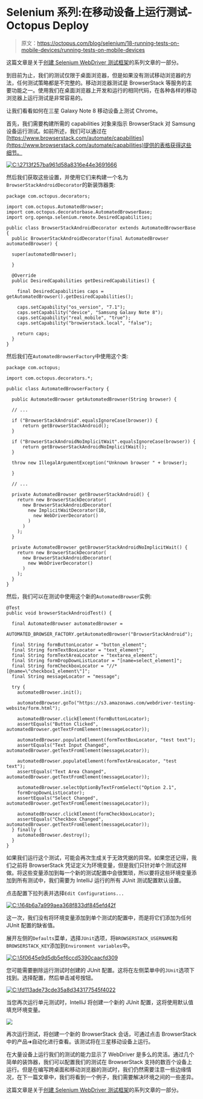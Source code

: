 # Selenium 系列:在移动设备上运行测试- Octopus Deploy

> 原文：<https://octopus.com/blog/selenium/18-running-tests-on-mobile-devices/running-tests-on-mobile-devices>

这篇文章是关于[创建 Selenium WebDriver 测试框架](/blog/selenium/0-toc/webdriver-toc)的系列文章的一部分。

到目前为止，我们的测试仅限于桌面浏览器，但是如果没有测试移动浏览器的方法，任何测试策略都是不完整的。移动浏览器测试是 BrowserStack 等服务的主要功能之一。使用我们在桌面浏览器上开发和运行的相同代码，在各种各样的移动浏览器上运行测试是非常容易的。

让我们看看如何在三星 Galaxy Note 8 移动设备上测试 Chrome。

首先，我们需要构建所需的 capabilities 对象来指示 BrowserStack 对 Samsung 设备运行测试。如前所述，我们可以通过在[https://www.browserstack.com/automate/capabilities](https://www.browserstack.com/automate/capabilities)提供的表格获得这些细节。

[![C:\2713f257ba961d58a8316e44e3691666](img/bb0cdbbccb51eeaf6d5aac04b05b5e45.png)](#)

然后我们获取这些设置，并使用它们来构建一个名为`BrowserStackAndroidDecorator`的新装饰器类:

```
package com.octopus.decorators;

import com.octopus.AutomatedBrowser;
import com.octopus.decoratorbase.AutomatedBrowserBase;
import org.openqa.selenium.remote.DesiredCapabilities;

public class BrowserStackAndroidDecorator extends AutomatedBrowserBase {
  public BrowserStackAndroidDecorator(final AutomatedBrowser automatedBrowser) {

  super(automatedBrowser);

  }

  @Override
  public DesiredCapabilities getDesiredCapabilities() {

    final DesiredCapabilities caps = getAutomatedBrowser().getDesiredCapabilities();

    caps.setCapability("os_version", "7.1");
    caps.setCapability("device", "Samsung Galaxy Note 8");
    caps.setCapability("real_mobile", "true");
    caps.setCapability("browserstack.local", "false");

    return caps;
  }
} 
```

然后我们在`AutomatedBrowserFactory`中使用这个类:

```
package com.octopus;

import com.octopus.decorators.*;

public class AutomatedBrowserFactory {

  public AutomatedBrowser getAutomatedBrowser(String browser) {

  // ...

  if ("BrowserStackAndroid".equalsIgnoreCase(browser)) {
      return getBrowserStackAndroid();
  }

  if ("BrowserStackAndroidNoImplicitWait".equalsIgnoreCase(browser)) {
      return getBrowserStackAndroidNoImplicitWait();
  }

  throw new IllegalArgumentException("Unknown browser " + browser);

  }

  // ...

  private AutomatedBrowser getBrowserStackAndroid() {
    return new BrowserStackDecorator(
      new BrowserStackAndroidDecorator(
        new ImplicitWaitDecorator(10,
          new WebDriverDecorator()
        )
      )
    );
  }

  private AutomatedBrowser getBrowserStackAndroidNoImplicitWait() {
    return new BrowserStackDecorator(
      new BrowserStackAndroidDecorator(
        new WebDriverDecorator()
      )
    );
  }
} 
```

然后，我们可以在测试中使用这个新的`AutomatedBrowser`实例:

```
@Test
public void browserStackAndroidTest() {

  final AutomatedBrowser automatedBrowser =
    AUTOMATED_BROWSER_FACTORY.getAutomatedBrowser("BrowserStackAndroid");

  final String formButtonLocator = "button_element";
  final String formTextBoxLocator = "text_element";
  final String formTextAreaLocator = "textarea_element";
  final String formDropDownListLocator = "[name=select_element]";
  final String formCheckboxLocator = "//*[@name=\"checkbox1_element\"]";
  final String messageLocator = "message";

  try {
    automatedBrowser.init();

    automatedBrowser.goTo("https://s3.amazonaws.com/webdriver-testing-website/form.html");

    automatedBrowser.clickElement(formButtonLocator);
    assertEquals("Button Clicked", automatedBrowser.getTextFromElement(messageLocator));

    automatedBrowser.populateElement(formTextBoxLocator, "test text");
    assertEquals("Text Input Changed", automatedBrowser.getTextFromElement(messageLocator));

    automatedBrowser.populateElement(formTextAreaLocator, "test text");
    assertEquals("Text Area Changed", automatedBrowser.getTextFromElement(messageLocator));

    automatedBrowser.selectOptionByTextFromSelect("Option 2.1",
    formDropDownListLocator);
    assertEquals("Select Changed", automatedBrowser.getTextFromElement(messageLocator));

    automatedBrowser.clickElement(formCheckboxLocator);
    assertEquals("Checkbox Changed", automatedBrowser.getTextFromElement(messageLocator));
  } finally {
    automatedBrowser.destroy();
  }
} 
```

如果我们运行这个测试，可能会再次生成关于无效凭据的异常。如果您还记得，我们之前将 BrowserStack 凭证定义为环境变量，但是我们只针对单个测试这样做。将这些变量添加到每一个新的测试配置中会很繁琐，所以要将这些环境变量添加到所有测试中，我们需要为 IntelliJ 运行的所有 JUnit 测试配置默认设置。

点击配置下拉列表并选择`Edit Configurations...`

[![C:\164b6a7a999aea368f833df845efd42f](img/d45a8dbbe161e88078bc50e722587ef8.png)](#)

这一次，我们没有将环境变量添加到单个测试的配置中，而是将它们添加为任何 JUnit 配置的缺省值。

展开左侧的`Defaults`菜单，选择`JUnit`选项，将`BROWSERSTACK_USERNAME`和`BROWSERSTACK_KEY`添加到`Environment variables`中。

[![C:\5f0645e9d5db5ef6ccd5390caacfd309](img/3e3139063aa5d687165a707df5d446c8.png)](#)

您可能需要删除运行测试时创建的 JUnit 配置。这将在左侧菜单中的`JUnit`选项下找到。选择配置，然后单击减号按钮。

[![C:\fd113ade73cde35a8d343177545f4022](img/879d27fa35e6b3e9bbd945f0a49ad8e7.png)](#)

当您再次运行单元测试时，IntelliJ 将创建一个新的 JUnit 配置，这将使用默认值填充环境变量。

[![](img/736a03cdff8cca2b51068744078a7acc.png)](#)

再次运行测试，将创建一个新的 BrowserStack 会话，可通过点击 BrowserStack 中的产品➜自动化进行查看。该测试将在三星移动设备上运行。

在大量设备上运行我们的测试的能力显示了 WebDriver 是多么的灵活。通过几个简单的装饰器，我们可以配置我们的测试在 BrowserStack 支持的数百个设备上运行。但是在编写跨桌面和移动浏览器的测试时，我们仍然需要注意一些边缘情况，在下一篇文章中，我们将看到一个例子，我们需要解决环境之间的一些差异。

这篇文章是关于[创建 Selenium WebDriver 测试框架](/blog/selenium/0-toc/webdriver-toc)的系列文章的一部分。